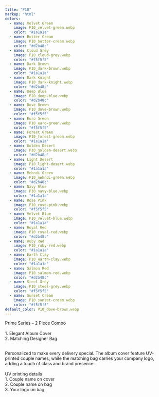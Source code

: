 ```yaml
---
title: "P10"
markup: "html"
colors:
  - name: Velvet Green
    image: P10_velvet-green.webp
    color: "#1a1a1a"
  - name: Butter Cream
    image: P10_butter-cream.webp
    color: "#d2b48c"
  - name: Cloud Grey
    image: P10_cloud-grey.webp
    color: "#f5f5f5"
  - name: Dark Brown
    image: P10_dark-brown.webp
    color: "#1a1a1a"
  - name: Dark Knight
    image: P10_dark-knight.webp
    color: "#d2b48c"
  - name: Deep Blue
    image: P10_deep-blue.webp
    color: "#d2b48c"
  - name: Dove Brown
    image: P10_dove-brown.webp
    color: "#f5f5f5"
  - name: Euro Green
    image: P10_euro-green.webp
    color: "#f5f5f5"
  - name: Forest Green
    image: P10_forest-green.webp
    color: "#1a1a1a"
  - name: Golden Desert
    image: P10_golden-desert.webp
    color: "#d2b48c"
  - name: Light Desert
    image: P10_light-desert.webp
    color: "#1a1a1a"
  - name: Mehndi Green
    image: P10_mehndi-green.webp
    color: "#d2b48c"
  - name: Navy Blue
    image: P10_navy-blue.webp
    color: "#1a1a1a"
  - name: Rose Pink
    image: P10_rose-pink.webp
    color: "#f5f5f5"
  - name: Velvet Blue
    image: P10_velvet-blue.webp
    color: "#1a1a1a"
  - name: Royal Red
    image: P10_royal-red.webp
    color: "#d2b48c"
  - name: Ruby Red
    image: P10_ruby-red.webp
    color: "#1a1a1a"
  - name: Earth Clay
    image: P10_earth-clay.webp
    color: "#1a1a1a"
  - name: Salmon Red
    image: P10_salmon-red.webp
    color: "#d2b48c"
  - name: Steel Grey
    image: P10_steel-grey.webp
    color: "#f5f5f5"
  - name: Sunset Cream
    image: P10_sunset-cream.webp
    color: "#f5f5f5"
default_color: P10_dove-brown.webp
---
```


Prime Series – 2 Piece Combo<br><br> <span class='text-b font-medium text-lime-300 mb-1'> 1. Elegant Album Cover<br> 2. Matching Designer Bag<br><br> </span> <div class='max-w-xl mx-auto'> Personalized to make every delivery special. The album cover feature UV-printed couple names, while the matching bag carries your company logo, adding a touch of class and brand presence. </div> <div class='max-w-xl mx-auto text-b font-medium text-lime-300 mb-1'> <br>UV printing details<br> </div> <span class='text-r mb-1'> 1. Couple name on cover<br> 2. Couple name on bag<br> 3. Your logo on bag<br> </span>
